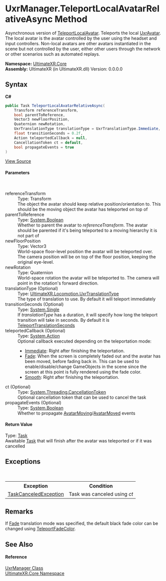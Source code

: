 # UxrManager.TeleportLocalAvatarRelativeAsync Method 
 


Asynchronous version of <a href="M_UltimateXR_Core_UxrManager_TeleportLocalAvatarRelative">TeleportLocalAvatar</a>.
 Teleports the local <a href="T_UltimateXR_Avatar_UxrAvatar">UxrAvatar</a>. The local avatar is the avatar controlled by the user using the headset and input controllers. Non-local avatars are other avatars instantiated in the scene but not controlled by the user, either other users through the network or other scenarios such as automated replays.

**Namespace:**&nbsp;<a href="N_UltimateXR_Core">UltimateXR.Core</a><br />**Assembly:**&nbsp;UltimateXR (in UltimateXR.dll) Version: 0.0.0.0

## Syntax

**C#**<br />
``` C#
public Task TeleportLocalAvatarRelativeAsync(
	Transform referenceTransform,
	bool parentToReference,
	Vector3 newFloorPosition,
	Quaternion newRotation,
	UxrTranslationType translationType = UxrTranslationType.Immediate,
	float transitionSeconds = 0.2f,
	Action teleportedCallback = null,
	CancellationToken ct = default,
	bool propagateEvents = true
)
```

<a href="UltimateXR/Scripts/Core/UxrManager.cs" rel="noopener noreferrer" title="View the source code">View Source</a><br />

#### Parameters
&nbsp;<dl><dt>referenceTransform</dt><dd>Type: Transform<br />The object the avatar should keep relative position/orientation to. This should be the moving object the avatar has teleported on top of</dd><dt>parentToReference</dt><dd>Type: <a href="https://docs.microsoft.com/dotnet/api/system.boolean" target="_blank" rel="noopener noreferrer">System.Boolean</a><br />Whether to parent the avatar to *referenceTransform*. The avatar should be parented if it's being teleported to a moving hierarchy it is not part of</dd><dt>newFloorPosition</dt><dd>Type: Vector3<br />World-space floor-level position the avatar will be teleported over. The camera position will be on top of the floor position, keeping the original eye-level.</dd><dt>newRotation</dt><dd>Type: Quaternion<br />World-space rotation the avatar will be teleported to. The camera will point in the rotation's forward direction.</dd><dt>translationType (Optional)</dt><dd>Type: <a href="T_UltimateXR_Locomotion_UxrTranslationType">UltimateXR.Locomotion.UxrTranslationType</a><br />The type of translation to use. By default it will teleport immediately</dd><dt>transitionSeconds (Optional)</dt><dd>Type: <a href="https://docs.microsoft.com/dotnet/api/system.single" target="_blank" rel="noopener noreferrer">System.Single</a><br />If *translationType* has a duration, it will specify how long the teleport transition will take in seconds. By default it is <a href="F_UltimateXR_Core_UxrConstants_TeleportTranslationSeconds">TeleportTranslationSeconds</a></dd><dt>teleportedCallback (Optional)</dt><dd>Type: <a href="https://docs.microsoft.com/dotnet/api/system.action" target="_blank" rel="noopener noreferrer">System.Action</a><br />Optional callback executed depending on the teleportation mode:
&nbsp;<ul><li><a href="T_UltimateXR_Locomotion_UxrTranslationType">Immediate</a>: Right after finishing the teleportation.</li><li><a href="T_UltimateXR_Locomotion_UxrTranslationType">Fade</a>: When the screen is completely faded out and the avatar has been moved, before fading back in. This can be used to enable/disable/change GameObjects in the scene since the screen at this point is fully rendered using the fade color.</li><li><a href="T_UltimateXR_Locomotion_UxrTranslationType">Smooth</a>: Right after finishing the teleportation.</li></ul></dd><dt>ct (Optional)</dt><dd>Type: <a href="https://docs.microsoft.com/dotnet/api/system.threading.cancellationtoken" target="_blank" rel="noopener noreferrer">System.Threading.CancellationToken</a><br />Optional cancellation token that can be used to cancel the task</dd><dt>propagateEvents (Optional)</dt><dd>Type: <a href="https://docs.microsoft.com/dotnet/api/system.boolean" target="_blank" rel="noopener noreferrer">System.Boolean</a><br />Whether to propagate <a href="E_UltimateXR_Core_UxrManager_AvatarMoving">AvatarMoving</a>/<a href="E_UltimateXR_Core_UxrManager_AvatarMoved">AvatarMoved</a> events</dd></dl>

#### Return Value
Type: <a href="https://docs.microsoft.com/dotnet/api/system.threading.tasks.task" target="_blank" rel="noopener noreferrer">Task</a><br />Awaitable <a href="https://docs.microsoft.com/dotnet/api/system.threading.tasks.task" target="_blank" rel="noopener noreferrer">Task</a> that will finish after the avatar was teleported or if it was cancelled

## Exceptions
&nbsp;<table><tr><th>Exception</th><th>Condition</th></tr><tr><td><a href="https://docs.microsoft.com/dotnet/api/system.threading.tasks.taskcanceledexception" target="_blank" rel="noopener noreferrer">TaskCanceledException</a></td><td>Task was canceled using *ct*</td></tr></table>

## Remarks
If <a href="T_UltimateXR_Locomotion_UxrTranslationType">Fade</a> translation mode was specified, the default black fade color can be changed using <a href="P_UltimateXR_Core_UxrManager_TeleportFadeColor">TeleportFadeColor</a>.

## See Also


#### Reference
<a href="T_UltimateXR_Core_UxrManager">UxrManager Class</a><br /><a href="N_UltimateXR_Core">UltimateXR.Core Namespace</a><br />